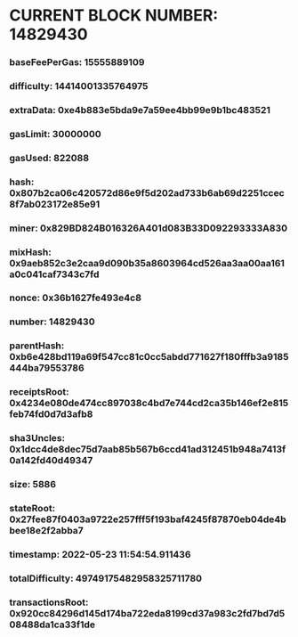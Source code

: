 # CURRENT BLOCK NUMBER: 14829430

### baseFeePerGas: 15555889109
### difficulty: 14414001335764975
### extraData: 0xe4b883e5bda9e7a59ee4bb99e9b1bc483521
### gasLimit: 30000000
### gasUsed: 822088
### hash: 0x807b2ca06c420572d86e9f5d202ad733b6ab69d2251ccec8f7ab023172e85e91
### miner: 0x829BD824B016326A401d083B33D092293333A830
### mixHash: 0x9aeb852c3e2caa9d090b35a8603964cd526aa3aa00aa161a0c041caf7343c7fd
### nonce: 0x36b1627fe493e4c8
### number: 14829430
### parentHash: 0xb6e428bd119a69f547cc81c0cc5abdd771627f180fffb3a9185444ba79553786
### receiptsRoot: 0x4234e080de474cc897038c4bd7e744cd2ca35b146ef2e815feb74fd0d7d3afb8
### sha3Uncles: 0x1dcc4de8dec75d7aab85b567b6ccd41ad312451b948a7413f0a142fd40d49347
### size: 5886
### stateRoot: 0x27fee87f0403a9722e257fff5f193baf4245f87870eb04de4bbee18e2f2abba7
### timestamp: 2022-05-23 11:54:54.911436
### totalDifficulty: 49749175482958325711780
### transactionsRoot: 0x920cc84296d145d174ba722eda8199cd37a983c2fd7bd7d508488da1ca33f1de

